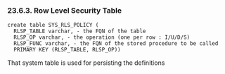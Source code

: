 <div>

<div>

<div>

<div>

### 23.6.3. Row Level Security Table

</div>

</div>

</div>

``` programlisting
create table SYS_RLS_POLICY (
  RLSP_TABLE varchar, - the FQN of the table
  RLSP_OP varchar, - the operation (one per row : I/U/D/S)
  RLSP_FUNC varchar, - the FQN of the stored procedure to be called
  PRIMARY KEY (RLSP_TABLE, RLSP_OP))
```

That system table is used for persisting the definitions

</div>
